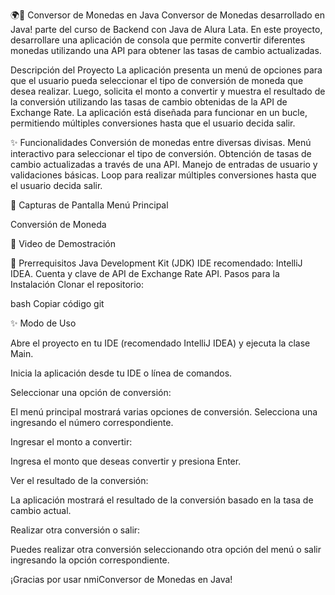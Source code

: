 🌍💸 Conversor de Monedas en Java
 Conversor de Monedas desarrollado en Java! parte del curso de Backend con Java de Alura Lata. En este proyecto, desarrollare una aplicación de consola que permite convertir diferentes monedas utilizando una API para obtener las tasas de cambio actualizadas.

Descripción del Proyecto
La aplicación presenta un menú de opciones para que el usuario pueda seleccionar el tipo de conversión de moneda que desea realizar. Luego, solicita el monto a convertir y muestra el resultado de la conversión utilizando las tasas de cambio obtenidas de la API de Exchange Rate. La aplicación está diseñada para funcionar en un bucle, permitiendo múltiples conversiones hasta que el usuario decida salir.

✨ Funcionalidades
Conversión de monedas entre diversas divisas.
Menú interactivo para seleccionar el tipo de conversión.
Obtención de tasas de cambio actualizadas a través de una API.
Manejo de entradas de usuario y validaciones básicas.
Loop para realizar múltiples conversiones hasta que el usuario decida salir.

📸 Capturas de Pantalla
Menú Principal

Conversión de Moneda

🎥 Video de Demostración


🚀 Prerrequisitos
Java Development Kit (JDK) 
IDE recomendado: IntelliJ IDEA.
Cuenta y clave de API de Exchange Rate API.
Pasos para la Instalación
Clonar el repositorio:

bash
Copiar código
git 


✨ Modo de Uso

Abre el proyecto en tu IDE (recomendado IntelliJ IDEA) y ejecuta la clase Main.

Inicia la aplicación desde tu IDE o línea de comandos.

Seleccionar una opción de conversión:

El menú principal mostrará varias opciones de conversión. Selecciona una ingresando el número correspondiente.

Ingresar el monto a convertir:

Ingresa el monto que deseas convertir y presiona Enter.

Ver el resultado de la conversión:

La aplicación mostrará el resultado de la conversión basado en la tasa de cambio actual.

Realizar otra conversión o salir:

Puedes realizar otra conversión seleccionando otra opción del menú o salir ingresando la opción correspondiente.


¡Gracias por usar nmiConversor de Monedas en Java! 
